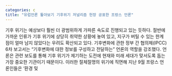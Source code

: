 ```yaml
---
categories: c
title: "유럽언론 톺아보기 기후위기 저널리즘 헌장 공표한 프랑스 언론"
---
```

기후 위기는 예상보다 훨씬 더 광범위하게 가파른 속도로 진행되고 있는 듯하다. 절반에 가까운 인류가 기후 위기에 상당히 취약한 상황에 놓여 있고, 지구가 버틸 수 있는 한계점이 얼마 남지 않았다는 우려도 확산되고 있다. 기후변화에 관한 정부 간 협의체(IPCC) 6차 보고서는 “기후변화에 대한 정보를 구성하고 전달하는” 언론의 역할을 강조했다. 언론은 관련 보도를 통해 기후 위기가 제기하는 도전에 현재와 미래 세대가 맞서도록 돕는 가장 중요한 기관이기 때문이다. 이러한 절체절명의 위기에 직면해 지난 9월 프랑스 언론인들은 ‘환경 및